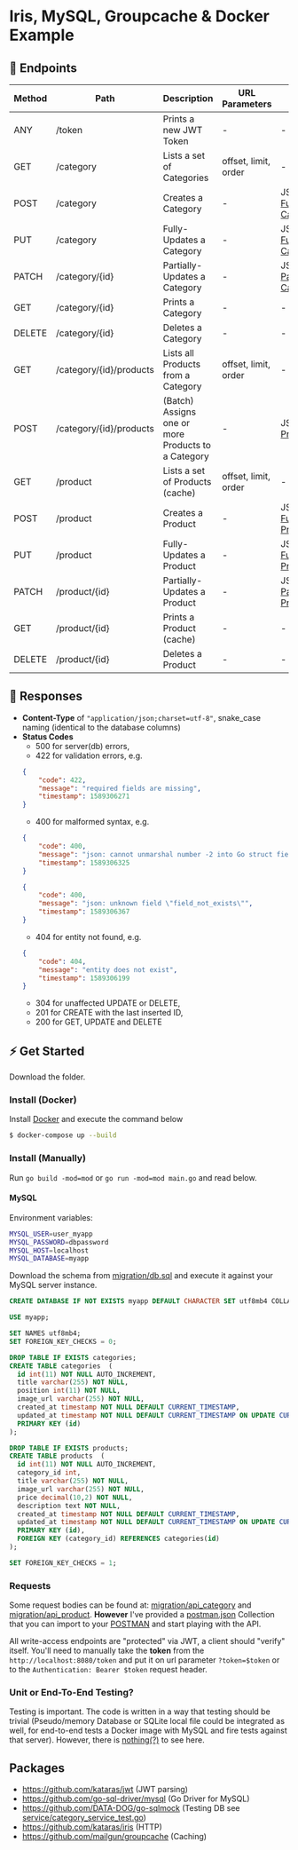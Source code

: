 # Iris, MySQL, Groupcache & Docker Example

## 📘 Endpoints

| Method | Path                | Description            | URL Parameters | Body                       | Auth Required |
|--------|---------------------|------------------------|--------------- |----------------------------|---------------|
| ANY    | /token              | Prints a new JWT Token | -              | -                          | -             |
| GET    | /category           | Lists a set of Categories    | offset, limit, order | -                    | Token         |
| POST   | /category           | Creates a Category      | -              | JSON [Full Category](migration/api_category/create_category.json)              | Token      |
| PUT    | /category           | Fully-Updates a Category | -              | JSON [Full Category](migration/api_category/update_category.json)              | Token      |
| PATCH  | /category/{id}      | Partially-Updates a Category | -              | JSON [Partial Category](migration/api_category/update_partial_category.json)              | Token      |
| GET    | /category/{id}      | Prints a Category         | -              | -      | Token      |
| DELETE | /category/{id}      | Deletes a Category      | -              | -      | Token      |
| GET    | /category/{id}/products | Lists all Products from a Category      | offset, limit, order | -      | Token      |
| POST   | /category/{id}/products | (Batch) Assigns one or more Products to a Category      | -              | JSON [Products](migration/api_category/insert_products_category.json)      | Token      |
| GET    | /product           | Lists a set of Products (cache)     | offset, limit, order | -                    | Token      |
| POST   | /product           | Creates a Product      | -              | JSON [Full Product](migration/api_product/create_product.json)              | Token      |
| PUT    | /product           | Fully-Updates a Product | -              | JSON [Full Product](migration/api_product/update_product.json)              | Token      |
| PATCH  | /product/{id}      | Partially-Updates a Product | -              | JSON [Partial Product](migration/api_product/update_partial_product.json)              | Token      |
| GET    | /product/{id}      | Prints a Product (cache)         | -              | -      | Token      |
| DELETE | /product/{id}      | Deletes a Product        | -              | -      | Token      |



## 📑 Responses

* **Content-Type** of `"application/json;charset=utf-8"`, snake_case naming (identical to the database columns)
* **Status Codes**
    * 500 for server(db) errors,
    * 422 for validation errors, e.g.
    ```json
    {
        "code": 422,
        "message": "required fields are missing",
        "timestamp": 1589306271
    }
    ```
    * 400 for malformed syntax, e.g.
    ```json
    {
        "code": 400,
        "message": "json: cannot unmarshal number -2 into Go struct field Category.position of type uint64",
        "timestamp": 1589306325
    }
    ```
    ```json
    {
        "code": 400,
        "message": "json: unknown field \"field_not_exists\"",
        "timestamp": 1589306367
    }
    ```
    * 404 for entity not found, e.g.
    ```json
    {
        "code": 404,
        "message": "entity does not exist",
        "timestamp": 1589306199
    }
    ```
    * 304 for unaffected UPDATE or DELETE,
    * 201 for CREATE with the last inserted ID,
    * 200 for GET, UPDATE and DELETE

## ⚡ Get Started

Download the folder.

### Install (Docker)

Install [Docker](https://www.docker.com/) and execute the command below

```sh
$ docker-compose up --build
```

### Install (Manually)

Run `go build -mod=mod` or `go run -mod=mod main.go` and read below.

#### MySQL

Environment variables:

```sh
MYSQL_USER=user_myapp
MYSQL_PASSWORD=dbpassword
MYSQL_HOST=localhost
MYSQL_DATABASE=myapp
```

Download the schema from [migration/db.sql](migration/db.sql) and execute it against your MySQL server instance.

```sql
CREATE DATABASE IF NOT EXISTS myapp DEFAULT CHARACTER SET utf8mb4 COLLATE utf8mb4_unicode_ci;

USE myapp;

SET NAMES utf8mb4;
SET FOREIGN_KEY_CHECKS = 0;

DROP TABLE IF EXISTS categories;
CREATE TABLE categories  (
  id int(11) NOT NULL AUTO_INCREMENT,
  title varchar(255) NOT NULL,
  position int(11) NOT NULL,
  image_url varchar(255) NOT NULL,
  created_at timestamp NOT NULL DEFAULT CURRENT_TIMESTAMP,
  updated_at timestamp NOT NULL DEFAULT CURRENT_TIMESTAMP ON UPDATE CURRENT_TIMESTAMP,
  PRIMARY KEY (id)
);

DROP TABLE IF EXISTS products;
CREATE TABLE products  (
  id int(11) NOT NULL AUTO_INCREMENT,
  category_id int,
  title varchar(255) NOT NULL,
  image_url varchar(255) NOT NULL,
  price decimal(10,2) NOT NULL,
  description text NOT NULL,
  created_at timestamp NOT NULL DEFAULT CURRENT_TIMESTAMP,
  updated_at timestamp NOT NULL DEFAULT CURRENT_TIMESTAMP ON UPDATE CURRENT_TIMESTAMP,
  PRIMARY KEY (id),
  FOREIGN KEY (category_id) REFERENCES categories(id)
);

SET FOREIGN_KEY_CHECKS = 1;
```

### Requests

Some request bodies can be found at: [migration/api_category](migration/api_category) and [migration/api_product](migration/api_product). **However** I've provided a [postman.json](migration/myapp_postman.json) Collection that you can import to your [POSTMAN](https://learning.postman.com/docs/postman/collections/importing-and-exporting-data/#collections) and start playing with the API.

All write-access endpoints are "protected" via JWT, a client should "verify" itself. You'll need to manually take the **token** from the `http://localhost:8080/token` and put it on url parameter `?token=$token` or to the `Authentication: Bearer $token` request header.

### Unit or End-To-End Testing?

Testing is important. The code is written in a way that testing should be trivial (Pseudo/memory Database or SQLite local file could be integrated as well, for end-to-end tests a Docker image with MySQL and fire tests against that server). However, there is [nothing(?)](service/category_service_test.go) to see here.

## Packages

- https://github.com/kataras/jwt (JWT parsing)
- https://github.com/go-sql-driver/mysql (Go Driver for MySQL)
- https://github.com/DATA-DOG/go-sqlmock (Testing DB see [service/category_service_test.go](service/category_service_test.go))
- https://github.com/kataras/iris (HTTP)
- https://github.com/mailgun/groupcache (Caching)
